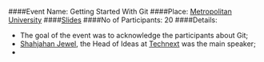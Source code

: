 ####Event Name: Getting Started With Git
####Place: [Metropolitan University](http://metrouni.edu.bd)
####[Slides](https://github.com/SOFTowaha/Mozilla-Science-Events/tree/master/Events/Getting%20Started%20With%20Git%20at%20MU/Presentation)
####No of Participants: 20
####Details:


* The goal of the event was to acknowledge the participants about Git;
* [Shahjahan Jewel](https://mozillians.org/en-US/u/cep.jewel/), the Head of Ideas at [Technext](https://github.com/technext) was the main speaker;
* 

